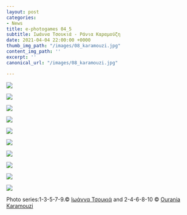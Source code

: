 ```yaml
---
layout: post
categories:
- News
title: e-photogames 04_5
subtitle: Ιωάννα Τσουκιά - Ράνια Καραμούζη
date: 2021-04-04 22:00:00 +0000
thumb_img_path: "/images/08_karamouzi.jpg"
content_img_path: ''
excerpt: ''
canonical_url: "/images/08_karamouzi.jpg"

---
```

![](/images/01_ioanna_tsoukia.jpg)

![](/images/02_karamouzi.jpg)

![](/images/03_ioanna_tsoukia.jpg)

![](/images/04_karamouzi.jpg)

![](/images/05_ioanna_tsoukia.jpg)

![](/images/06_karamouzi.jpg)

![](/images/07_ioanna_tsoukia.jpg)

![](/images/08_karamouzi.jpg)

![](/images/09_ioanna_tsoukia.jpg)

![](/images/10_karamouzi.jpg)

Photo series:1-3-5-7-9.© <a href="https://www.facebook.com/itsoukia" target="blank"> Ιωάννα Τσουκιά</a>  and  2-4-6-8-10  © <a href="https://www.facebook.com/ourania.karamouzi" target="blank"> Ourania Karamouzi</a>